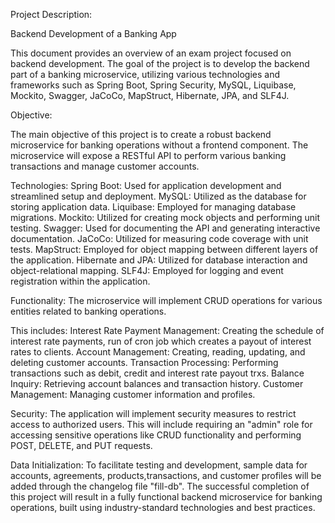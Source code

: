 Project Description: 

Backend Development of a Banking App

This document provides an overview of an exam project focused on backend development. The goal of the project is to develop the backend part of a banking microservice, utilizing various technologies and frameworks such as Spring Boot, Spring Security, MySQL, Liquibase, Mockito, Swagger, JaCoCo, MapStruct, Hibernate, JPA, and SLF4J.

Objective:

The main objective of this project is to create a robust backend microservice for banking operations without a frontend component. The microservice will expose a RESTful API to perform various banking transactions and manage customer accounts.

Technologies:
Spring Boot: Used for application development and streamlined setup and deployment. MySQL: Utilized as the database for storing application data.
Liquibase: Employed for managing database migrations.
Mockito: Utilized for creating mock objects and performing unit testing.
Swagger: Used for documenting the API and generating interactive documentation.
JaCoCo: Utilized for measuring code coverage with unit tests.
MapStruct: Employed for object mapping between different layers of the application. Hibernate and JPA: Utilized for database interaction and object-relational mapping.
SLF4J: Employed for logging and event registration within the application.

Functionality:
The microservice will implement CRUD operations for various entities related to banking operations. 

This includes:
Interest Rate Payment Management: Creating the schedule of interest rate payments, run of cron job which creates a payout of interest rates to clients. 
Account Management: Creating, reading, updating, and deleting customer accounts. 
Transaction Processing: Performing transactions such as debit, credit and interest rate payout trxs. 
Balance Inquiry: Retrieving account balances and transaction history.
Customer Management: Managing customer information and profiles.

Security:
The application will implement security measures to restrict access to authorized users. This will include requiring an "admin" role for accessing sensitive operations like CRUD functionality and performing POST, DELETE, and PUT requests.

Data Initialization:
To facilitate testing and development, sample data for accounts, agreements, products,transactions, and customer profiles will be added through the changelog file "fill-db".
The successful completion of this project will result in a fully functional backend microservice for banking operations, built using industry-standard technologies and best practices.

